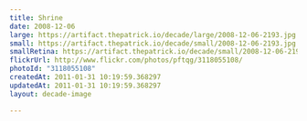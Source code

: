 ```yaml
---
title: Shrine
date: 2008-12-06
large: https://artifact.thepatrick.io/decade/large/2008-12-06-2193.jpg
small: https://artifact.thepatrick.io/decade/small/2008-12-06-2193.jpg
smallRetina: https://artifact.thepatrick.io/decade/small/2008-12-06-2193@2x.jpg
flickrUrl: http://www.flickr.com/photos/pftqg/3118055108/
photoId: "3118055108"
createdAt: 2011-01-31 10:19:59.368297
updatedAt: 2011-01-31 10:19:59.368297
layout: decade-image

---
```



